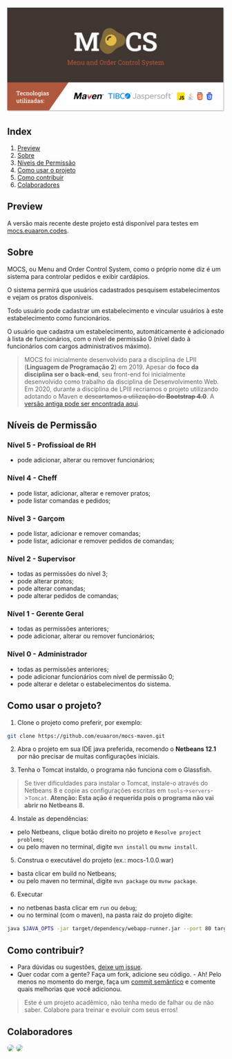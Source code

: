 [![MOCS](./header.svg)](https://mocs.euaaron.codes/)

## Index
1. [Preview](#preview)
2. [Sobre](#sobre)
3. [Níveis de Permissão](#níveis-de-permissão)
4. [Como usar o projeto](#como-usar-o-projeto)
5. [Como contribuir](#como-contribuir)
6. [Colaboradores](#colaboradores)

## Preview

A versão mais recente deste projeto está disponível para testes em [mocs.euaaron.codes](https://mocs.euaaron.codes).

## Sobre

MOCS, ou Menu and Order Control System, como o próprio nome diz é um sistema para controlar pedidos e exibir cardápios.

O sistema permirá que usuários cadastrados pesquisem estabelecimentos e vejam os pratos disponíveis. 

Todo usuário pode cadastrar um estabelecimento e vincular usuários à este estabelecimento como funcionários. 

O usuário que cadastra um estabelecimento, automáticamente é adicionado à lista de funcionários, com o nível de permissão 0 (nível dado à funcionários com cargos administrativos máximo).

> MOCS foi inicialmente desenvolvido para a disciplina de LPII (**Linguagem de Programação 2**) em 2019. Apesar d**o foco da disciplina ser o back-end**, seu front-end foi inicialmente desenvolvido como trabalho da disciplina de Desenvolvimento Web. Em 2020, durante a disciplina de LPIII recriamos o projeto utilizando adotando o Maven e ~~descartamos a utilização do **Bootstrap 4.0**~~. A [versão antiga pode ser encontrada aqui](https://github.com/euaaron/MOCS).

## Níveis de Permissão

### Nível 5 - Profissioal de RH
- pode adicionar, alterar ou remover funcionários;

### Nível 4 - Cheff
- pode listar, adicionar, alterar e remover pratos;
- pode listar comandas e pedidos;

### Nível 3 - Garçom
- pode listar, adicionar e remover comandas;
- pode listar, adicionar e remover pedidos de comandas;

### Nível 2 - Supervisor
- todas as permissões do nível 3;
- pode alterar pratos;
- pode alterar comandas;
- pode alterar pedidos de comandas;

### Nível 1 - Gerente Geral 
- todas as permissões anteriores;
- pode adicionar, alterar ou remover funcionários;

### Nível 0 - Administrador 
- todas as permissões anteriores;
- pode adicionar funcionários com nível de permissão 0;
- pode alterar e deletar o estabelecimentos do sistema.

## Como usar o projeto?

1. Clone o projeto como preferir, por exemplo:

```sh
git clone https://github.com/euaaron/mocs-maven.git
```

2. Abra o projeto em sua IDE java preferida, recomendo o **Netbeans 12.1** por não precisar de muitas configurações iniciais.

3. Tenha o Tomcat instaldo, o programa não funciona com o Glassfish.
> Se tiver dificuldades para instalar o Tomcat, instale-o através do Netbeans 8 e copie as configurações escritas em `tools`->`servers`->`Tomcat`. **Atenção: Esta ação é requerida pois o programa não vai abrir no Netbeans 8.**

4. Instale as dependências:
- pelo Netbeans, clique botão direito no projeto e `Resolve project problems`;
- ou pelo maven no terminal, digite `mvn install` ou `mvnw install`.

5. Construa o executável do projeto (ex.: mocs-1.0.0.war)
- basta clicar em build no Netbeans;
- ou pelo maven no terminal, digite `mvn package` ou `mvnw package`.

6. Executar
- no netbenas basta clicar em `run` ou `debug`;
- ou no terminal (com o maven), na pasta raiz do projeto digite:
```sh
java $JAVA_OPTS -jar target/dependency/webapp-runner.jar --port 80 target/*.war
```

## Como contribuir?

- Para dúvidas ou sugestões, [deixe um issue](https://github.com/euaaron/mocs-maven/issues/new/choose).
- Quer codar com a gente? Faça um fork, adicione seu código. - Ah! Pelo menos no momento do merge, faça um [commit semântico](https://gist.github.com/eltonea/a717e3c786686b674f4ebe2475ca3313) e comente quais melhorias que você adicionou.

> Este é um projeto acadêmico, não tenha medo de falhar ou de não saber. Colabore para treinar e evoluir com seus erros!

## Colaboradores

<a href="https://github.com/euaaron" title="@euaaron - Aaron  Stiebler"><img src="https://github.com/euaaron.png" height="auto" width="64" style="border-radius:50%"></a>
<a href="https://github.com/deboralili" title="@deboralili - Debora Lessa"><img src="https://github.com/deboralili.png" height="auto" width="64" style="border-radius:50%"></a>
